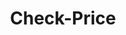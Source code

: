 ---
title: Check-Price
api:
  file: TravClan-Hotels-Partner-APIs.json
  operationId: get_api-v1-hotels-itineraries-itinerary-code-check-price
hidden: false
---